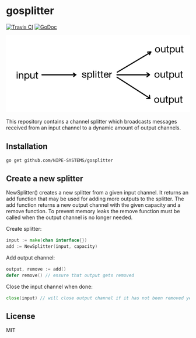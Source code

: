 # gosplitter

[![Travis CI](https://api.travis-ci.org/NIPE-SYSTEMS/gosplitter.svg?branch=master)](https://travis-ci.org/NIPE-SYSTEMS/gosplitter) [![GoDoc](https://godoc.org/github.com/NIPE-SYSTEMS/gosplitter?status.svg)](https://godoc.org/github.com/NIPE-SYSTEMS/gosplitter)

![Screenshot](screenshot.png)

This repository contains a channel splitter which broadcasts messages received from an input channel to a dynamic amount of output channels.

## Installation

    go get github.com/NIPE-SYSTEMS/gosplitter

## Create a new splitter

NewSplitter() creates a new splitter from a given input channel. It returns an add function that may be used for adding more outputs to the splitter. The add function returns a new output channel with the given capacity and a remove function. To prevent memory leaks the remove function must be called when the output channel is no longer needed.

Create splitter:

```go
input := make(chan interface{})
add := NewSplitter(input, capacity)
```

Add output channel:

```go
output, remove := add()
defer remove() // ensure that output gets removed
```

Close the input channel when done:

```go
close(input) // will close output channel if it has not been removed yet
```

## License

MIT
